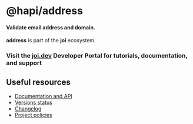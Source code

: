 # @hapi/address

#### Validate email address and domain.

**address** is part of the **joi** ecosystem.

### Visit the [joi.dev](https://joi.dev) Developer Portal for tutorials, documentation, and support

## Useful resources

- [Documentation and API](https://joi.dev/module/address/)
- [Versions status](https://joi.dev/resources/status/#address)
- [Changelog](https://joi.dev/module/address/changelog/)
- [Project policies](https://joi.dev/policies/)
